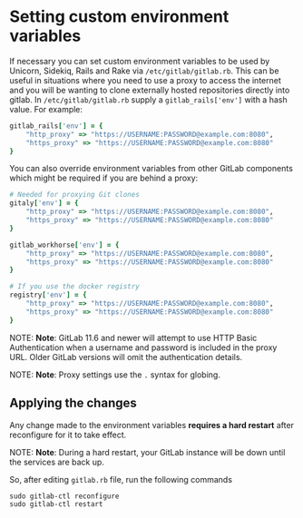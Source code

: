# Setting custom environment variables

If necessary you can set custom environment variables to be used by Unicorn,
Sidekiq, Rails and Rake via `/etc/gitlab/gitlab.rb`.  This can be useful in
situations where you need to use a proxy to access the internet and you will be
wanting to clone externally hosted repositories directly into gitlab.  In
`/etc/gitlab/gitlab.rb` supply a `gitlab_rails['env']` with a hash value. For
example:

```ruby
gitlab_rails['env'] = {
    "http_proxy" => "https://USERNAME:PASSWORD@example.com:8080",
    "https_proxy" => "https://USERNAME:PASSWORD@example.com:8080"
}
```

You can also override environment variables from other GitLab components which
might be required if you are behind a proxy:

```ruby
# Needed for proxying Git clones
gitaly['env'] = {
    "http_proxy" => "https://USERNAME:PASSWORD@example.com:8080",
    "https_proxy" => "https://USERNAME:PASSWORD@example.com:8080"
}

gitlab_workhorse['env'] = {
    "http_proxy" => "https://USERNAME:PASSWORD@example.com:8080",
    "https_proxy" => "https://USERNAME:PASSWORD@example.com:8080"
}

# If you use the docker registry
registry['env'] = {
    "http_proxy" => "https://USERNAME:PASSWORD@example.com:8080",
    "https_proxy" => "https://USERNAME:PASSWORD@example.com:8080"
}
```

NOTE: **Note**: GitLab 11.6 and newer will attempt to use HTTP Basic
Authentication when a username and password is included in the proxy
URL. Older GitLab versions will omit the authentication details.

NOTE: **Note**: Proxy settings use the `.` syntax for globing.

## Applying the changes

Any change made to the environment variables **requires a hard restart** after
reconfigure for it to take effect.

NOTE: **Note**: During a hard restart, your GitLab instance will be down until the
services are back up.

So, after editing `gitlab.rb` file, run the following commands

```shell
sudo gitlab-ctl reconfigure
sudo gitlab-ctl restart
```
